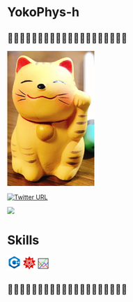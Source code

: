 # YokoPhys-h

## 🐘🐘🐘🐘🐘🐘🐘🐘🐘🐘🐘🐘🐘🐘🐘🐘🐘🐘🐘🐘

<img src=image/kusatsu_neko.jpg alt=kusatsu_neko width="200"> 

[![Twitter URL](https://img.shields.io/twitter/url/https/twitter.com/hrt_ykym.svg?style=social&label=Follow%20%40hrt_ykym)](https://twitter.com/hrt_ykym)


![](https://github-readme-stats.vercel.app/api?username=YokoPhys-h&count_private=true&show_icons=true&theme=dracula)

# Skills

[![cpp](image/cpp.png)](https://en.wikipedia.org/wiki/C%2B%2B)
[![mathematica](image/mathematica.png)](https://www.wolfram.com/)
[![gnuplot](image/gnuplot.png)](http://www.gnuplot.info/)

## 🐘🐘🐘🐘🐘🐘🐘🐘🐘🐘🐘🐘🐘🐘🐘🐘🐘🐘🐘🐘
